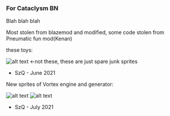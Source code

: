 
### For Cataclysm BN

Blah blah blah

Most stolen from blazemod and modified, some code stolen from Pneumatic fun mod(Kenan) 

these toys:

![alt text](https://media.discordapp.net/attachments/696798032875749516/860265839382757426/SzQ_sorted_normal.png)
<-not these, these are just spare junk sprites
- SzQ - June 2021

New sprites of Vortex engine and generator:

![alt text](https://cdn.discordapp.com/attachments/677955422656659457/861376511893307472/vortex_gen_1.gif)
![alt text](https://cdn.discordapp.com/attachments/677955422656659457/861376514931425320/vortex_gen_2.gif)

- SzQ - July 2021
